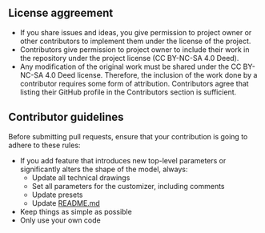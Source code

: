 ## License aggreement

* If you share issues and ideas, you give permission to project owner or other contributors to implement them under the license of the project.
* Contributors give permission to project owner to include their work in the repository under the project license (CC BY-NC-SA 4.0 Deed). 
* Any modification of the original work must be shared under the CC BY-NC-SA 4.0 Deed license. Therefore, the inclusion of the work done by a contributor requires some form of attribution. Contributors agree that listing their GitHub profile in the Contributors section is sufficient.

## Contributor guidelines

Before submitting pull requests, ensure that your contribution is going to adhere to these rules:

* If you add feature that introduces new top-level parameters or significantly alters the shape of the model, always:
    * Update all technical drawings
    * Set all parameters for the customizer, including comments
    * Update presets
    * Update [README.md](README.md)
* Keep things as simple as possible
* Only use your own code

